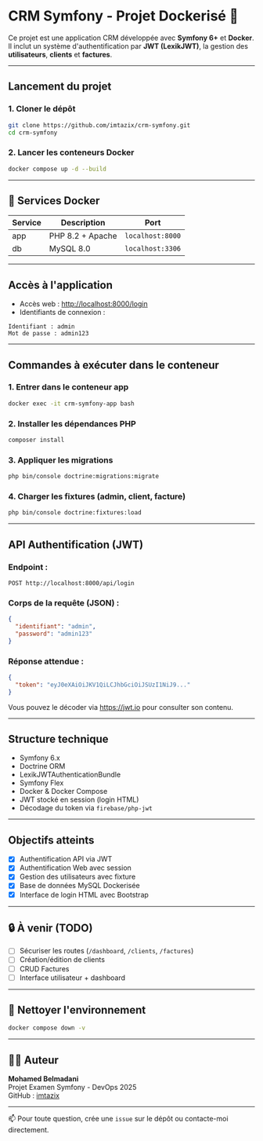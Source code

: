 # CRM Symfony - Projet Dockerisé 🐳

Ce projet est une application CRM développée avec **Symfony 6+** et **Docker**.  
Il inclut un système d'authentification par **JWT (LexikJWT)**, la gestion des **utilisateurs**, **clients** et **factures**.

---

##  Lancement du projet

### 1. Cloner le dépôt

```bash
git clone https://github.com/imtazix/crm-symfony.git
cd crm-symfony
```

### 2. Lancer les conteneurs Docker

```bash
docker compose up -d --build
```

---

## 🐘 Services Docker

| Service | Description         | Port             |
|---------|---------------------|------------------|
| app     | PHP 8.2 + Apache    | `localhost:8000` |
| db      | MySQL 8.0           | `localhost:3306` |

---

##  Accès à l'application

- Accès web : [http://localhost:8000/login](http://localhost:8000/login)
- Identifiants de connexion :

```text
Identifiant : admin
Mot de passe : admin123
```

---

##  Commandes à exécuter dans le conteneur

### 1. Entrer dans le conteneur app

```bash
docker exec -it crm-symfony-app bash
```

### 2. Installer les dépendances PHP

```bash
composer install
```

### 3. Appliquer les migrations

```bash
php bin/console doctrine:migrations:migrate
```

### 4. Charger les fixtures (admin, client, facture)

```bash
php bin/console doctrine:fixtures:load
```

---

##  API Authentification (JWT)

### Endpoint :

```http
POST http://localhost:8000/api/login
```

### Corps de la requête (JSON) :

```json
{
  "identifiant": "admin",
  "password": "admin123"
}
```

### Réponse attendue :

```json
{
  "token": "eyJ0eXAiOiJKV1QiLCJhbGciOiJSUzI1NiJ9..."
}
```

Vous pouvez le décoder via https://jwt.io pour consulter son contenu.

---

##  Structure technique

- Symfony 6.x
- Doctrine ORM
- LexikJWTAuthenticationBundle
- Symfony Flex
- Docker & Docker Compose
- JWT stocké en session (login HTML)
- Décodage du token via `firebase/php-jwt`

---

## Objectifs atteints

- [x] Authentification API via JWT
- [x] Authentification Web avec session
- [x] Gestion des utilisateurs avec fixture
- [x] Base de données MySQL Dockerisée
- [x] Interface de login HTML avec Bootstrap

---

## 🔒 À venir (TODO)

- [ ] Sécuriser les routes (`/dashboard`, `/clients`, `/factures`)
- [ ] Création/édition de clients
- [ ] CRUD Factures
- [ ] Interface utilisateur + dashboard

---

## 🧹 Nettoyer l'environnement

```bash
docker compose down -v
```

---

## 👨‍💻 Auteur

**Mohamed Belmadani**  
Projet Examen Symfony - DevOps 2025  
GitHub : [imtazix](https://github.com/imtazix)

---

📫 Pour toute question, crée une `issue` sur le dépôt ou contacte-moi directement.